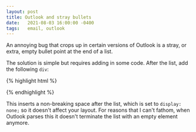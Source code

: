 ```yaml
---
layout: post
title: Outlook and stray bullets
date:   2021-08-03 16:00:00 -0400
tags:   email, outlook
---
```


An annoying bug that crops up in certain versions of Outlook is a stray, or extra, empty bullet point at the end of a list. 

The solution is simple but requires adding in some code. After the list, add the following `div`:

{% highlight html %}
    <div style="display:none;">&nbsp;</div> 
{% endhighlight %}

This inserts a non-breaking space after the list, which is set to `display: none;` so it doesn't affect your layout. For reasons that I can't fathom, when Outlook parses this it doesn't terminate the list with an empty element anymore. 
